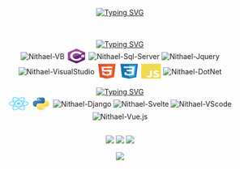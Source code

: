 
<div style="display: inline_block" align="center">

<a href="https://git.io/typing-svg"><img src="https://readme-typing-svg.herokuapp.com?font=Fira+Code&weight=100&size=30&duration=2500&pause=1000&color=F70E00&center=true&vCenter=true&random=false&width=700&height=100&lines=Ol%C3%A1!+Bem-vindo+ao+meu+GitHub" alt="Typing SVG" /></a>
  
</div>

##

<div style="display: inline_block" align="center"><br>
  <a href="https://git.io/typing-svg"><img src="https://readme-typing-svg.herokuapp.com?font=Fira+Code&pause=1000&color=0014FF&center=true&vCenter=true&repeat=false&random=false&width=375&lines=Trabalhando+atualmente%3A" alt="Typing SVG" /></a>
  <br>
  
  <img align="center" title="Visual Basic" alt="Nithael-VB" height="30" width="40" src="https://cdn.jsdelivr.net/gh/devicons/devicon@latest/icons/visualbasic/visualbasic-original.svg" />
  <img align="center" title="CSharp" alt="Nithael-Csharp" height="30" width="40" src="https://raw.githubusercontent.com/devicons/devicon/master/icons/csharp/csharp-original.svg">
  <img align="center" title="SQL Server" alt="Nithael-Sql-Server" height="30" width="40" src="https://cdn.jsdelivr.net/gh/devicons/devicon@latest/icons/microsoftsqlserver/microsoftsqlserver-original.svg" /> 
  <img align="center" title="JQuery" alt="Nithael-Jquery" height="30" width="40" src="https://cdn.jsdelivr.net/gh/devicons/devicon@latest/icons/jquery/jquery-original.svg" />
  <img align="center" title="Visual Studio" alt="Nithael-VisualStudio" height="30" width="40" src="https://cdn.jsdelivr.net/gh/devicons/devicon/icons/visualstudio/visualstudio-plain.svg" />      
  <img align="center" title="HTML" alt="Nithael-HTML" height="30" width="40" src="https://raw.githubusercontent.com/devicons/devicon/master/icons/html5/html5-original.svg">
  <img align="center" title="CSS" alt="Nithael-CSS" height="30" width="40" src="https://raw.githubusercontent.com/devicons/devicon/master/icons/css3/css3-original.svg">
  <img align="center" title="JavaScript" alt="Nithael-Js" height="30" width="40" src="https://raw.githubusercontent.com/devicons/devicon/master/icons/javascript/javascript-plain.svg">
  <img align="center" title=".Net" alt="Nithael-DotNet" height="30" width="40" src="https://cdn.jsdelivr.net/gh/devicons/devicon@latest/icons/dotnetcore/dotnetcore-original.svg" />
          
</div>


<div style="display: inline_block" align="center"><br>
  <a href="https://git.io/typing-svg"><img src="https://readme-typing-svg.herokuapp.com?font=Fira+Code&pause=1000&color=2DB530&center=true&vCenter=true&repeat=false&random=false&width=375&lines=Experi%C3%AAncia%3A" alt="Typing SVG" /></a>
  <br>
  <img align="center" title="React.js" alt="Nithael-React" height="30" width="40" src="https://raw.githubusercontent.com/devicons/devicon/master/icons/react/react-original.svg">
  <img align="center" title="Python" alt="Nithael-Python" height="30" width="40" src="https://raw.githubusercontent.com/devicons/devicon/master/icons/python/python-original.svg">
  <img align="center" title="Django" alt="Nithael-Django" height="30" width="40" src="https://cdn.jsdelivr.net/gh/devicons/devicon/icons/django/django-plain.svg" />
  <img align="center" title="Svelte" alt="Nithael-Svelte" height="30" width="40" src="https://cdn.jsdelivr.net/gh/devicons/devicon/icons/svelte/svelte-original.svg" />
  <img align="center" title="VSCode" alt="Nithael-VScode" height="30" width="40" src="https://cdn.jsdelivr.net/gh/devicons/devicon@latest/icons/vscode/vscode-original.svg" />
  <img align="center" title="Vue.js" alt="Nithael-Vue.js" height="30" width="40" src="https://cdn.jsdelivr.net/gh/devicons/devicon@latest/icons/vuejs/vuejs-original.svg" />
</div>

##

<div style="display: inline_block" align="center"> 
  
  <a href="https://instagram.com/lucasnithael.py" target="_blank"><img src="https://img.shields.io/badge/-Instagram-%23E4405F?style=for-the-badge&logo=instagram&logoColor=white" target="_blank"></a>
  <a href = "mailto:lucasnithael32@gmail.com"><img src="https://img.shields.io/badge/-Gmail-%23333?style=for-the-badge&logo=gmail&logoColor=white" target="_blank"></a>
  <a href="https://www.linkedin.com/in/lucasnithael" target="_blank"><img src="https://img.shields.io/badge/-LinkedIn-%230077B5?style=for-the-badge&logo=linkedin&logoColor=white" target="_blank"></a> 

  <img src="https://i.pinimg.com/originals/ab/1a/fe/ab1afebb2fe63ede8210d53253269e52.gif" width="300px"/>
  
</div>
          
